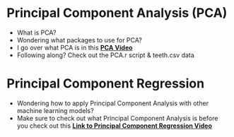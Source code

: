 # Principal Component Analysis (PCA)
- What is PCA?
- Wondering what packages to use for PCA?
- I go over what PCA is in this [**PCA Video**](https://youtu.be/uNJBBpyss50)
- Following along? Check out the PCA.r script & teeth.csv data 

# Principal Component Regression
- Wondering how to apply Principal Component Analysis with other machine learning models?
- Make sure to check out what Principal Component Analysis is before you check out this [**Link to Principal Component Regression Video**](https://youtu.be/H45NWCzIDkY)
